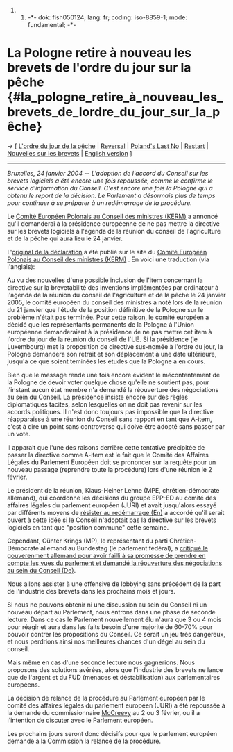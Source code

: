 1.  1.  -\*- dok: fish050124; lang: fr; coding: iso-8859-1; mode:
        fundamental; -\*-

# La Pologne retire à nouveau les brevets de l\'ordre du jour sur la pêche {#la_pologne_retire_à_nouveau_les_brevets_de_lordre_du_jour_sur_la_pêche}

-\> \[ [ L\'ordre du jour de la pêche](Fish0501Fr "wikilink") \| [
Reversal](ConsReversEn "wikilink") \| [ Poland\'s Last
No](Cons041221En "wikilink") \| [ Restart](EuroparlSwpat04En "wikilink")
\| [ Nouvelles sur les brevets](SwpatcninoFr "wikilink") \| [ English
version](fish050124En "wikilink") \]

------------------------------------------------------------------------

*Bruxelles, 24 janvier 2004 \-- L\'adoption de l\'accord du Conseil sur
les brevets logiciels a été encore une fois repoussée, comme le confirme
le service d\'information du Conseil. C\'est encore une fois la Pologne
qui a obtenu le report de la décision. Le Parlement a désormais plus de
temps pour continuer à se préparer à un redémarrage de la procédure.*

Le [Comité Européen Polonais au Conseil des ministres
(KERM)](http://www.ukie.gov.pl/WWW/en.nsf/0/2C6B7B2BEB176D13C1256E970032A047?Open "wikilink")
a annoncé qu\'il demanderai à la présidence européenne de ne pas mettre
la directive sur les brevets logiciels à l\'agenda de la réunion du
conseil de l\'agriculture et de la pêche qui aura lieu le 24 janvier.

L\'[original de la
déclaration](http://www.ukie.gov.pl/WWW/news.nsf/0/57615C2365BEA250C1256F90004A789C?Open "wikilink")
a été publié sur le site du [Comité Européen Polonais au Conseil des
ministres
(KERM)](http://www.ukie.gov.pl/www/en.nsf/0/FD3E837173275164C1256E8300256BE9?Open&RestrictToCategory=Office%20of%20the%20Committee%20for%20European%20Integration%20(UKIE)%3EGeneral%20information%20about%20UKIE "wikilink")
. En voici une traduction (via l\'anglais):

Au vu des nouvelles d\'une possible inclusion de l\'item concernant la
directive sur la brevetabilité des inventions implémentées par
ordinateur à l\'agenda de la réunion du conseil de l\'agriculture et de
la pêche le 24 janvier 2005, le comité européen du conseil des ministres
a noté lors de la réunion du 21 janvier que l\'étude de la position
définitive de la Pologne sur le problème n\'était pas terminée. Pour
cette raison, le comité européen a décidé que les représentants
permanents de la Pologne à l\'Union européenne demanderaient à la
présidence de ne pas mettre cet item à l\'ordre du jour de la réunion du
conseil de l\'UE. Si la présidence (le Luxembourg) met la proposition de
directive sus-nomée à l\'ordre du jour, la Pologne demandera son retrait
et son déplacement à une date ultérieure, jusqu\'à ce que soient
teminées les études que la Pologne a en cours.

Bien que le message rende une fois encore évident le mécontentement de
la Pologne de devoir voter quelque chose qu\'elle ne soutient pas, pour
l\'instant aucun état membre n\'a demandé la réouverture des
négociations au sein du Conseil. La présidence insiste encore sur des
règles diplomatiques tacites, selon lesquelles on ne doit pas revenir
sur les accords politiques. Il n\'est donc toujours pas impossible que
la directive réapparaisse à une réunion du Conseil sans rapport en tant
que A-item, c\'est à dire un point sans controverse qui doive être
adopté sans passer par un vote.

Il apparait que l\'une des raisons derrière cette tentative précipitée
de passer la directive comme A-item est le fait que le Comité des
Affaires Légales du Parlement Européen doit se prononcer sur la requête
pour un nouveau passage (reprendre toute la procédure) lors d\'une
réunion le 2 février.

Le président de la réunion, Klaus-Heiner Lehne (MPE, chrétien-démocrate
allemand), qui coordonne les décisions du groupe EPP-ED au comité des
affaires légales du parlement européen (JURI) et avait jusqu\'alors
essayé par différents moyens de [ résister au redémarrage
(En)](Juri050119En "wikilink") a accordé qu\'il serait ouvert à cette
idée si le Conseil n\'adoptait pas la directive sur les brevets
logiciels en tant que \"position commune\" cette semaine.

Cependant, Günter Krings (MP), le représentant du parti
Chrétien-Démocrate allemand au Bundestag (le parlement fédéral), a
[critiqué le gouverenment allemand pour avoir failli à sa promesse de
prendre en compte les vues du parlement et demandé la réouverture des
négociations au sein du Conseil
(De)](http://www.golem.de/0501/35816.html "wikilink").

Nous allons assister à une offensive de lobbying sans précédent de la
part de l\'industrie des brevets dans les prochains mois et jours.

Si nous ne pouvons obtenir ni une discussion au sein du Conseil ni un
nouveau départ au Parlement, nous entrons dans une phase de seconde
lecture. Dans ce cas le Parlement nouvellement élu n\'aura que 3 ou 4
mois pour réagir et aura dans les faits besoin d\'une majorité de 60-70%
pour pouvoir contrer les propositions du Conseil. Ce serait un jeu très
dangereux, et nous perdrions ainsi nos meilleures chances d\'un dégel au
sein du conseil.

Mais même en cas d\'une seconde lecture nous gagnerions. Nous proposons
des solutions avérées, alors que l\'industrie des brevets ne lance que
de l\'argent et du FUD (menaces et déstabilisation) aux parlementaires
européens.

La décision de relance de la procédure au Parlement européen par le
comité des affaires légales du parlement européen (JURI) a été repoussée
à la demande du commissionnaire [McCreevy](McCreevy "wikilink") au 2 ou
3 février, ou il a l\'intention de discuter avec le Parlement européen.

Les prochains jours seront donc décisifs pour que le parlement européen
demande à la Commission la relance de la procédure.
